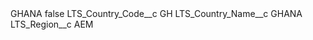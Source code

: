 <?xml version="1.0" encoding="UTF-8"?>
<CustomMetadata xmlns="http://soap.sforce.com/2006/04/metadata" xmlns:xsi="http://www.w3.org/2001/XMLSchema-instance" xmlns:xsd="http://www.w3.org/2001/XMLSchema">
    <label>GHANA</label>
    <protected>false</protected>
    <values>
        <field>LTS_Country_Code__c</field>
        <value xsi:type="xsd:string">GH</value>
    </values>
    <values>
        <field>LTS_Country_Name__c</field>
        <value xsi:type="xsd:string">GHANA</value>
    </values>
    <values>
        <field>LTS_Region__c</field>
        <value xsi:type="xsd:string">AEM</value>
    </values>
</CustomMetadata>
